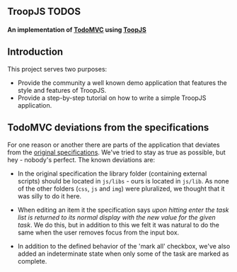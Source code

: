 ## TroopJS TODOS

#### An implementation of [TodoMVC](http://addyosmani.github.com/todomvc/) using [ToopJS](http://troopjs.github.com/)

## Introduction

This project serves two purposes:

* Provide the community a well known demo application that features the style and features of TroopJS.
* Provide a step-by-step tutorial on how to write a simple TroopJS application.

## TodoMVC deviations from the specifications

For one reason or another there are parts of the application that deviates from the [original specifications](https://github.com/addyosmani/todomvc/wiki/Todo-Application-Specification). We've tried to stay as true as possible, but hey - nobody's perfect. The known deviations are:

* In the original specification the library folder (containing external scripts) should be located in `js/libs` - ours is located in `js/lib`. As none of the other folders (`css`, `js` and `img`) were pluralized, we thought that it was silly to do it here.

* When editing an item it the specification says _upon hitting enter the task list is returned to its normal display with the new value for the given task_. We do this, but in addition to this we felt it was natural to do the same when the user removes focus from the input box.

* In addition to the defined behavior of the 'mark all' checkbox, we've also added an indeterminate state when only some of the task are marked as complete.
